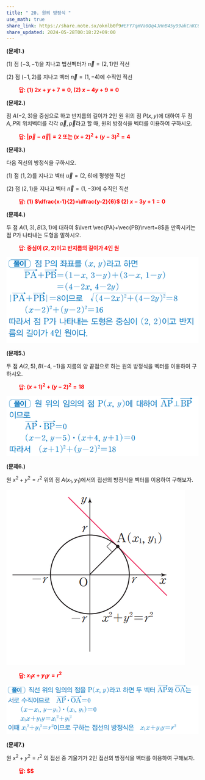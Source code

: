 ```yaml
---
title: " 20. 원의 방정식 "
use_math: true
share_link: https://share.note.sx/oknlb0f9#EFY7qmVa0Qq4JHnB45y99akCnKC6UZT4sybSsu+Q8WU
share_updated: 2024-05-28T00:18:22+09:00
---
```


**(문제1.)**

(1) 점 $(-3, -1)$을 지나고 법선벡터가 $\vec{n}=(2, 1)$인 직선

(2) 점 $(-1, 2)$를 지나고 벡터 $\vec{n}=(1, -4)$에 수직인 직선

**<span style="color: red;">$\qquad$답: (1) $2x+y+7=0$, (2) $x-4y+9=0$</span>** 

**(문제2.)**

점 $A(-2, 3)$을 중심으로 하고 반지름의 길이가 2인 원 위의 점 $P(x, y)$에 대하여 두 점 $A, P$의 위치벡터를 각각 $\vec{a}, \vec{p}$라고 할 때, 원의 방정식을 벡터를 이용하여 구하시오.

**<span style="color: red;">$\qquad$답: $\lvert \vec{p}-\vec{a}\rvert=2$ 또는 $(x+2)^2+(y-3)^2=4$</span>** 



 **(문제3.)**

다음 직선의 방정식을 구하시오.

(1) 점 $(1, 2)$를 지나고 벡터 $\vec{u}=(2, 6)$에 평행한 직선

(2) 점 $(2, 1)$을 지나고 벡터 $\vec{n}=(1, -3)$에 수직인 직선

 **<span style="color: red;">$\qquad$답: (1) $\dfrac{x-1}{2}=\dfrac{y-2}{6}$ (2) $x-3y+1=0$</span>** 


**(문제4.)**

두 점 $A(1, 3), B(3, 1)$에 대하여 $\lvert \vec{PA}+\vec{PB}\rvert=8$을 만족시키는 점 $P$가 나타내는 도형을 말하시오.

**<span style="color: red;">$\qquad$답: 중심이 $(2, 2)$이고 반지름의 길이가 4인 원</span>** 

<img src="/assets/Pasted image 20240527234408.png"/>


**(문제5.)**

두 점 $A(2, 5), B(-4, -1)$을 지름의 양 끝점으로 하는 원의 방정식을 벡터를 이용하여 구하시오.

 **<span style="color: red;">$\qquad$답: $(x+1)^2+(y-2)^2=18$</span>** 

<img src="/assets/Pasted image 20240527234502.png"/>


**(문제6.)**

원 $x^2+y^2=r^2$ 위의 점 $A(x_1, y_1)$에서의 접선의 방정식을 벡터를 이용하여 구해보자.

<img src="/assets/Pasted image 20240527235341.png"/>

 **<span style="color: red;">$\qquad$답: $x_1x+y_1y=r^2$</span>** 

<img src="/assets/Pasted image 20240527235403.png"/>


**(문제7.)**

원 $x^2+y^2=r^2$ 의 접선 중 기울기가 $2$인 접선의 방정식을 벡터를 이용하여 구해보자.

 **<span style="color: red;">$\qquad$답: $$</span>** 


